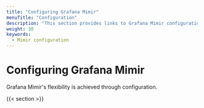 ```yaml
---
title: "Configuring Grafana Mimir"
menuTitle: "Configuration"
description: "This section provides links to Grafana Mimir configuration topics."
weight: 30
keywords:
  - Mimir configuration
---
```


# Configuring Grafana Mimir

Grafana Mimir's flexibility is achieved through configuration.

{{< section >}}
